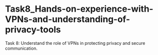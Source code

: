 # Task8_Hands-on-experience-with-VPNs-and-understanding-of-privacy-tools
Task 8: Understand the role of VPNs in protecting privacy and secure communication.

